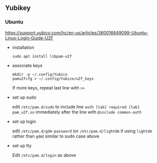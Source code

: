 ## Yubikey


### Ubuntu

<https://support.yubico.com/hc/en-us/articles/360016649099-Ubuntu-Linux-Login-Guide-U2F>

- installation

  ```
  sudo apt install libpam-u2f
  ```

- associate keys

  ```
  mkdir -p ~/.config/Yubico
  pamu2fcfg > ~/.config/Yubico/u2f_keys
  ```

  If more keys, repeat last line with `>>`

- set up sudo

  edit `/etc/pam.d/sudo` to include line `auth [tab] required [tab] pam_u2f.so`
  immediately after the line with `@include common-auth`

- set up login

  edit `/etc/pam.d/gdm-password` (or `/etc/pam.d/lightdm` if using
  `lightdm` rather than `gdm`) similar to sudo case above

- set up tty

  Edit `/etc/pam.d/login` as above
